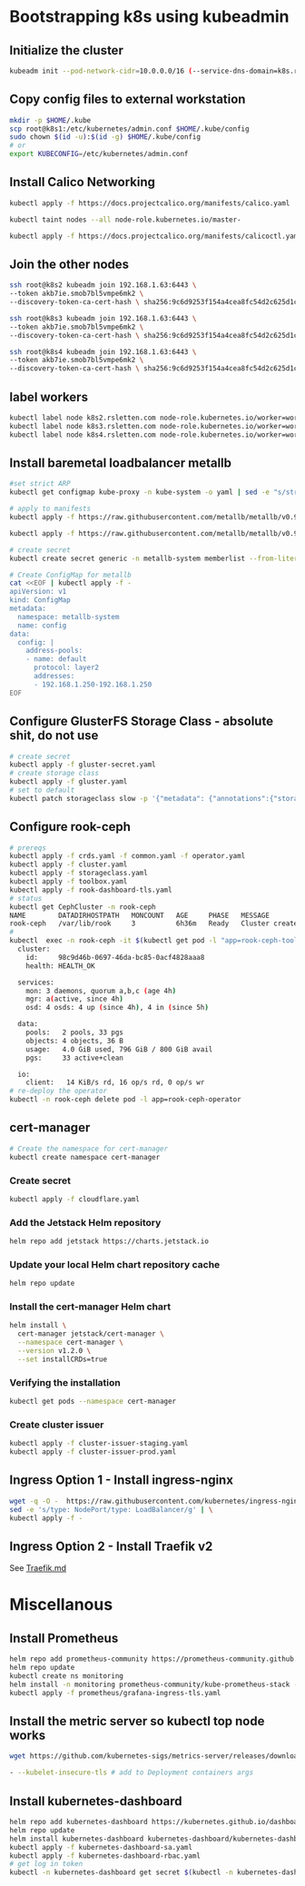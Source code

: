 # Bootstrapping k8s using kubeadmin

## Initialize the cluster

```bash
kubeadm init --pod-network-cidr=10.0.0.0/16 (--service-dns-domain=k8s.rsletten.com)
```

## Copy config files to external workstation

```bash
mkdir -p $HOME/.kube
scp root@k8s1:/etc/kubernetes/admin.conf $HOME/.kube/config
sudo chown $(id -u):$(id -g) $HOME/.kube/config
# or
export KUBECONFIG=/etc/kubernetes/admin.conf
```

## Install Calico Networking

```bash
kubectl apply -f https://docs.projectcalico.org/manifests/calico.yaml

kubectl taint nodes --all node-role.kubernetes.io/master-

kubectl apply -f https://docs.projectcalico.org/manifests/calicoctl.yaml
```

## Join the other nodes

```bash
ssh root@k8s2 kubeadm join 192.168.1.63:6443 \
--token akb7ie.smob7bl5vmpe6mk2 \
--discovery-token-ca-cert-hash \ sha256:9c6d9253f154a4cea8fc54d2c625d1cc9e957ae5d7df49e9ad584af92c7fd1e1

ssh root@k8s3 kubeadm join 192.168.1.63:6443 \
--token akb7ie.smob7bl5vmpe6mk2 \
--discovery-token-ca-cert-hash \ sha256:9c6d9253f154a4cea8fc54d2c625d1cc9e957ae5d7df49e9ad584af92c7fd1e1

ssh root@k8s4 kubeadm join 192.168.1.63:6443 \
--token akb7ie.smob7bl5vmpe6mk2 \
--discovery-token-ca-cert-hash \ sha256:9c6d9253f154a4cea8fc54d2c625d1cc9e957ae5d7df49e9ad584af92c7fd1e1
```

## label workers

```bash
kubectl label node k8s2.rsletten.com node-role.kubernetes.io/worker=worker
kubectl label node k8s3.rsletten.com node-role.kubernetes.io/worker=worker
kubectl label node k8s4.rsletten.com node-role.kubernetes.io/worker=worker
```

## Install baremetal loadbalancer metallb

```bash
#set strict ARP
kubectl get configmap kube-proxy -n kube-system -o yaml | sed -e "s/strictARP: false/strictARP: true/" | kubectl apply -f - -n kube-system

# apply to manifests
kubectl apply -f https://raw.githubusercontent.com/metallb/metallb/v0.9.5/manifests/namespace.yaml

kubectl apply -f https://raw.githubusercontent.com/metallb/metallb/v0.9.5/manifests/metallb.yaml

# create secret
kubectl create secret generic -n metallb-system memberlist --from-literal=secretkey="$(openssl rand -base64 128)"

# Create ConfigMap for metallb
cat <<EOF | kubectl apply -f -
apiVersion: v1
kind: ConfigMap
metadata:
  namespace: metallb-system
  name: config
data:
  config: |
    address-pools:
    - name: default
      protocol: layer2
      addresses:
      - 192.168.1.250-192.168.1.250
EOF
```

## Configure GlusterFS Storage Class - absolute shit, do not use

```bash
# create secret
kubectl apply -f gluster-secret.yaml
# create storage class
kubectl apply -f gluster.yaml
# set to default
kubectl patch storageclass slow -p '{"metadata": {"annotations":{"storageclass.kubernetes.io/is-default-class":"true"}}}'\n
```

## Configure rook-ceph

```bash
# prereqs
kubectl apply -f crds.yaml -f common.yaml -f operator.yaml
kubectl apply -f cluster.yaml
kubectl apply -f storageclass.yaml
kubectl apply -f toolbox.yaml
kubectl apply -f rook-dashboard-tls.yaml
# status
kubectl get CephCluster -n rook-ceph
NAME        DATADIRHOSTPATH   MONCOUNT   AGE     PHASE   MESSAGE                        HEALTH
rook-ceph   /var/lib/rook     3          6h36m   Ready   Cluster created successfully   HEALTH_OK
#
kubectl  exec -n rook-ceph -it $(kubectl get pod -l "app=rook-ceph-tools" --namespace=rook-ceph -o jsonpath='{.items[0].metadata.name}') -- ceph status
  cluster:
    id:     98c9d46b-0697-46da-bc85-0acf4828aaa8
    health: HEALTH_OK

  services:
    mon: 3 daemons, quorum a,b,c (age 4h)
    mgr: a(active, since 4h)
    osd: 4 osds: 4 up (since 4h), 4 in (since 5h)

  data:
    pools:   2 pools, 33 pgs
    objects: 4 objects, 36 B
    usage:   4.0 GiB used, 796 GiB / 800 GiB avail
    pgs:     33 active+clean

  io:
    client:   14 KiB/s rd, 16 op/s rd, 0 op/s wr
# re-deploy the operator
kubectl -n rook-ceph delete pod -l app=rook-ceph-operator
```

## cert-manager

```bash
# Create the namespace for cert-manager
kubectl create namespace cert-manager
```

### Create secret

```bash
kubectl apply -f cloudflare.yaml
```

### Add the Jetstack Helm repository

```bash
helm repo add jetstack https://charts.jetstack.io
```

### Update your local Helm chart repository cache

```bash
helm repo update
```

### Install the cert-manager Helm chart

```bash
helm install \
  cert-manager jetstack/cert-manager \
  --namespace cert-manager \
  --version v1.2.0 \
  --set installCRDs=true
```

### Verifying the installation

```bash
kubectl get pods --namespace cert-manager
```

### Create cluster issuer

```bash
kubectl apply -f cluster-issuer-staging.yaml
kubectl apply -f cluster-issuer-prod.yaml
```

## Ingress Option 1 - Install ingress-nginx

```bash
wget -q -O -  https://raw.githubusercontent.com/kubernetes/ingress-nginx/controller-v0.44.0/deploy/static/provider/baremetal/deploy.yaml | \
sed -e 's/type: NodePort/type: LoadBalancer/g' | \
kubectl apply -f -
```

## Ingress Option 2 - Install Traefik v2

See [Traefik.md](Traefik.md)

# Miscellanous

## Install Prometheus

```bash
helm repo add prometheus-community https://prometheus-community.github.io/helm-charts
helm repo update
kubectl create ns monitoring
helm install -n monitoring prometheus-community/kube-prometheus-stack --generate-name
kubectl apply -f prometheus/grafana-ingress-tls.yaml
```

## Install the metric server so kubectl top node works

```bash
wget https://github.com/kubernetes-sigs/metrics-server/releases/download/latest/components.yaml

- --kubelet-insecure-tls # add to Deployment containers args
```

## Install kubernetes-dashboard

```bash
helm repo add kubernetes-dashboard https://kubernetes.github.io/dashboard/
helm repo update
helm install kubernetes-dashboard kubernetes-dashboard/kubernetes-dashboard --values kubernetes-dashboard-values.yaml
kubectl apply -f kubernetes-dashboard-sa.yaml
kubectl apply -f kubernetes-dashboard-rbac.yaml
# get log in token
kubectl -n kubernetes-dashboard get secret $(kubectl -n kubernetes-dashboard get sa/admin-user -o jsonpath="{.secrets[0].name}") -o go-template="{{.data.token | base64decode}}"
```
